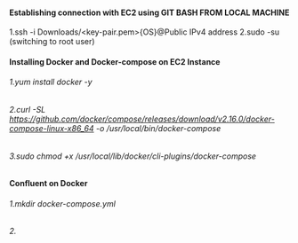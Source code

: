 #### Establishing connection with EC2 using  GIT BASH FROM LOCAL MACHINE

1.ssh -i Downloads/<key-pair.pem>{OS}@Public IPv4 address
2.sudo -su (switching to root user)

#### Installing Docker and Docker-compose on EC2 Instance

###### 1.yum install docker -y
###### 2.curl -SL https://github.com/docker/compose/releases/download/v2.16.0/docker-compose-linux-x86_64 -o /usr/local/bin/docker-compose
###### 3.sudo chmod +x /usr/local/lib/docker/cli-plugins/docker-compose

#### Confluent on Docker

###### 1.mkdir docker-compose.yml
###### 2.
